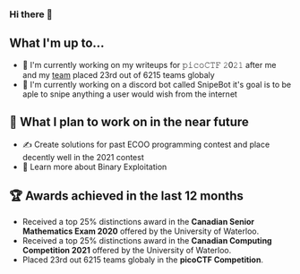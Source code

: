 ### Hi there 👋


## What I'm up to...
- 🔨 I'm currently working on my writeups for 𝚙𝚒𝚌𝚘𝙲𝚃𝙵 𝟸0𝟸𝟷 after me and my [team](https://github.com/Team-Cha0s) placed 23rd out of 6215 teams globaly
- 🔨 I'm currently working on a discord bot called SnipeBot it's goal is to be aple to snipe anything a user would wish from the internet

## 🎯 What I plan to work on in the near future
- ✍️ Create solutions for past ECOO programming contest and place decently well in the 2021 contest
- 📖 Learn more about Binary Exploitation

## 🏆 Awards achieved in the last 12 months
- Received a top 25% distinctions award in the **Canadian Senior Mathematics Exam 2020** offered by the University of Waterloo.
- Received a top 25% distinctions award in the **Canadian Computing Competition 2021** offered by the University of Waterloo.
- Placed 23rd out 6215 teams globaly in the **picoCTF Competition**.
